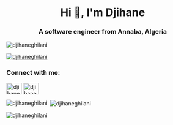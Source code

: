 <h1 align="center">Hi 👋, I'm Djihane </h1>
<h3 align="center">A software engineer from Annaba, Algeria</h3>

<p align="left"> <img src="https://komarev.com/ghpvc/?username=Djihanegh&label=Profile%20views&color=0e75b6&style=flat" alt="djihaneghilani" /> </p>


<p align="left"> <a href="https://twitter.com/GhilaniDjihane" target="blank"><img src="https://img.shields.io/twitter/follow/GhilaniDjihane?logo=twitter&style=for-the-badge" alt="djihaneghilani" /></a> </p>

<h3 align="left">Connect with me:</h3>
<p align="left">
<a href="https://twitter.com/GhilaniDjihane" target="blank"><img align="center" src="https://raw.githubusercontent.com/rahuldkjain/github-profile-readme-generator/master/src/images/icons/Social/twitter.svg" alt="djihaneghilani" height="30" width="40" /></a>
<a href="https://www.linkedin.com/in/djihane-ghilani-aa622b184" target="blank"><img align="center" src="https://raw.githubusercontent.com/rahuldkjain/github-profile-readme-generator/master/src/images/icons/Social/linked-in-alt.svg" alt="djihane-ghilani" height="30" width="40" /></a>


<p><img align="left" src="https://github-readme-stats.vercel.app/api/top-langs?username=Djihanegh&show_icons=true&locale=en&layout=compact" alt="djihaneghilani" /></p>

<p>&nbsp;<img align="center" src="https://github-readme-stats.vercel.app/api?username=Djihanegh&show_icons=true&locale=en" alt="djihaneghilani" /></p>

<p><img align="center" src="https://github-readme-streak-stats.herokuapp.com/?user=Djihanegh&" alt="djihaneghilani" /></p>

